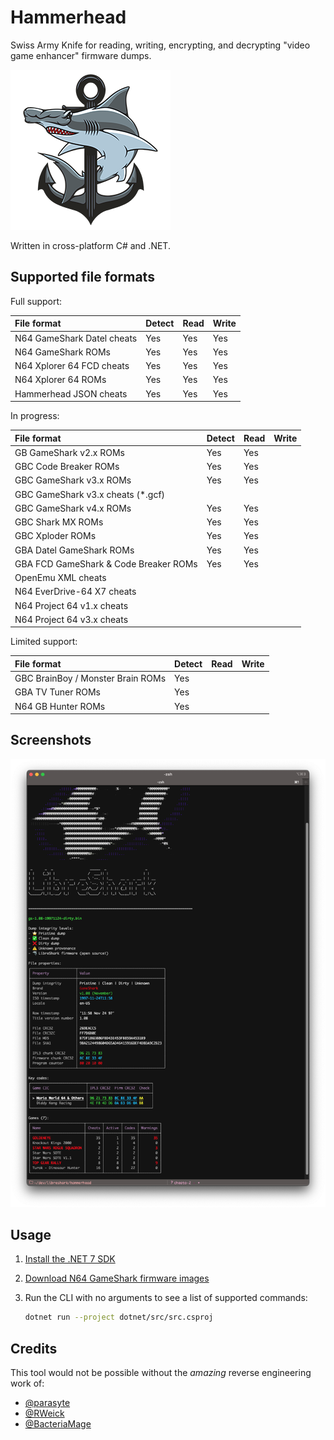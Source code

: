 # Hammerhead

Swiss Army Knife for reading, writing, encrypting, and decrypting "video game enhancer" firmware dumps.

![Hammerhead icon](/assets/images/hammerhead-icon-256.png)

Written in cross-platform C# and .NET.

## Supported file formats

Full support:

| File format                | Detect | Read | Write |
|:-------------------------- |:------ |:---- |:----- |
| N64 GameShark Datel cheats | Yes    | Yes  | Yes   |
| N64 GameShark ROMs         | Yes    | Yes  | Yes   |
| N64 Xplorer 64 FCD cheats  | Yes    | Yes  | Yes   |
| N64 Xplorer 64 ROMs        | Yes    | Yes  | Yes   |
| Hammerhead JSON cheats     | Yes    | Yes  | Yes   |

In progress:

| File format                           | Detect | Read | Write |
|:------------------------------------- |:------ |:---- |:----- |
| GB GameShark v2.x ROMs                | Yes    | Yes  |       |
| GBC Code Breaker ROMs                 | Yes    | Yes  |       |
| GBC GameShark v3.x ROMs               | Yes    | Yes  |       |
| GBC GameShark v3.x cheats (*.gcf)     |        |      |       |
| GBC GameShark v4.x ROMs               | Yes    | Yes  |       |
| GBC Shark MX ROMs                     | Yes    | Yes  |       |
| GBC Xploder ROMs                      | Yes    | Yes  |       |
| GBA Datel GameShark ROMs              | Yes    | Yes  |       |
| GBA FCD GameShark & Code Breaker ROMs | Yes    | Yes  |       |
| OpenEmu XML cheats                    |        |      |       |
| N64 EverDrive-64 X7 cheats            |        |      |       |
| N64 Project 64 v1.x cheats            |        |      |       |
| N64 Project 64 v3.x cheats            |        |      |       |

Limited support:

| File format                           | Detect | Read | Write |
|:------------------------------------- |:------ |:---- |:----- |
| GBC BrainBoy / Monster Brain ROMs     | Yes    |      |       |
| GBA TV Tuner ROMs                     | Yes    |      |       |
| N64 GB Hunter ROMs                    | Yes    |      |       |

## Screenshots

![Screenshot of hammerhead rom-info CLI output](/assets/screenshots/hammerhead-screenshot-20230518.png)

## Usage

1. [Install the .NET 7 SDK](https://learn.microsoft.com/en-us/dotnet/core/install/)

2. [Download N64 GameShark firmware images](https://github.com/LibreShark/sharkdumps)

3. Run the CLI with no arguments to see a list of supported commands:

    ```bash
    dotnet run --project dotnet/src/src.csproj
    ```

## Credits

This tool would not be possible without the _amazing_ reverse engineering work of:

- [@parasyte](https://github.com/parasyte)
- [@RWeick](https://github.com/RWeick/REF1329-N64-Gameshark-Clone)
- [@BacteriaMage](https://github.com/BacteriaMage/n64-gameshark-data-model)
